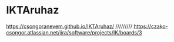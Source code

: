 # IKTAruhaz
https://csongoranevem.github.io/IKTAruhaz/ /////////
https://czako-csongor.atlassian.net/jira/software/projects/IK/boards/3
